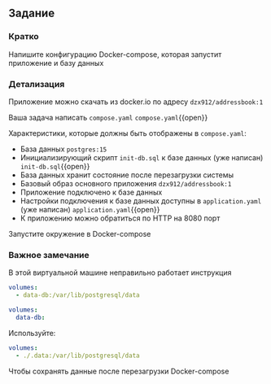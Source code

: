## Задание

### Кратко

Напишите конфигурацию Docker-compose, которая запустит приложение и базу данных

### Детализация

Приложение можно скачать из docker.io по адресу `dzx912/addressbook:1`

Ваша задача написать `compose.yaml`
`compose.yaml`{{open}}

Характеристики, которые должны быть отображены в `compose.yaml`:

- База данных `postgres:15`
- Инициализирующий скрипт `init-db.sql` к базе данных (уже написан)
  `init-db.sql`{{open}}
- База данных хранит состояние после перезагрузки системы
- Базовый образ основного приложения `dzx912/addressbook:1`
- Приложение подключено к базе данных
- Настройки подключения к базе данных доступны в `application.yaml` (уже написан)
  `application.yaml`{{open}}
- К приложению можно обратиться по HTTP на 8080 порт

Запустите окружение в Docker-compose

### Важное замечание

В этой виртуальной машине неправильно работает инструкция

```yaml
volumes:
  - data-db:/var/lib/postgresql/data
```

```yaml
volumes:
  data-db:
```

Используйте:

```yaml
volumes:
  - ./.data:/var/lib/postgresql/data
```

Чтобы сохранять данные после перезагрузки Docker-compose